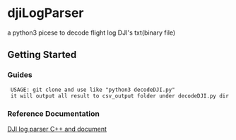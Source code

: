  # djiLogParser
 a python3 picese to decode flight log DJI's txt(binary file)
 ## Getting Started
 ### Guides
 ```
  USAGE: git clone and use like "python3 decodeDJI.py"
  it will output all result to csv_output folder under decodeDJI.py dir
 ```
### Reference Documentation

[DJI log parser C++ and document](http://djilogs.live555.com/)









